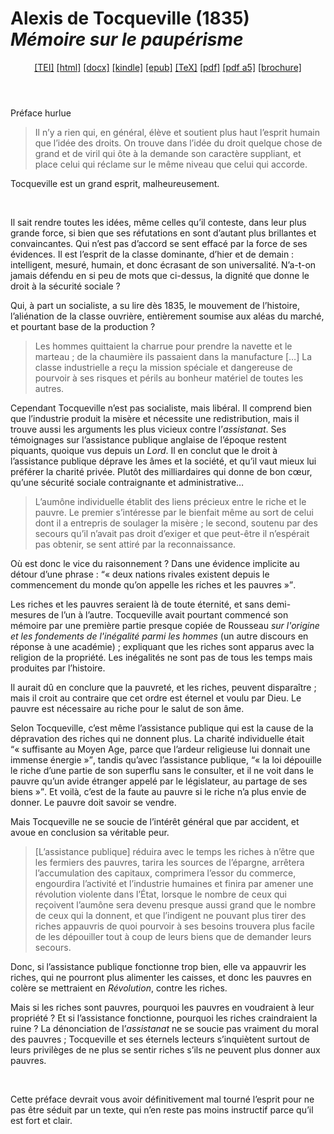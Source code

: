 # Alexis de Tocqueville (1835)  <em>Mémoire sur le paupérisme</em> 

<header> <a target="_blank" title="Source XML/TEI" class="mime48 tei" href="https://hurlus.github.io/tei/tocqueville1835_pauperisme.xml">[TEI]</a>  <a target="_blank" title="HTML une page" class="mime48 html" href="https://hurlus.github.io/tocqueville1835_pauperisme/tocqueville1835_pauperisme.html">[html]</a>  <a target="_blank" title="Bureautique (LibreOffice, MS.Word)" class="mime48 docx" href="https://hurlus.github.io/tocqueville1835_pauperisme/tocqueville1835_pauperisme.docx">[docx]</a>  <a target="_blank" title="Amazon.kindle" class="mime48 mobi" href="https://hurlus.github.io/tocqueville1835_pauperisme/tocqueville1835_pauperisme.mobi">[kindle]</a>  <a target="_blank" title="EPUB, pour liseuses et téléphones" class="mime48 epub" href="https://hurlus.github.io/tocqueville1835_pauperisme/tocqueville1835_pauperisme.epub">[epub]</a>  <a target="_blank" title="LaTeX" class="mime48 tex" href="https://hurlus.github.io/tocqueville1835_pauperisme/tocqueville1835_pauperisme.tex">[TeX]</a>  <a target="_blank" title="PDF à imprimer, A4 2 colonnes" class="mime48 pdf" href="https://hurlus.github.io/tocqueville1835_pauperisme/tocqueville1835_pauperisme.pdf">[pdf]</a>  <a target="_blank" title="PDF à lire, A5 une colonne" class="mime48 a5" href="https://hurlus.github.io/tocqueville1835_pauperisme/tocqueville1835_pauperisme_a5.pdf">[pdf a5]</a>  <a target="_blank" title="Brochure à agrafer, pdf imposé pour imprimante recto/verso" class="mime48 brochure" href="https://hurlus.github.io/tocqueville1835_pauperisme/tocqueville1835_pauperisme_brochure.pdf">[brochure]</a> </header>



<article xmlns="http://www.w3.org/1999/xhtml">
  <p class="label">Préface hurlue</p>
  <blockquote class="quote">Il n’y a rien qui, en général, élève et soutient plus haut l’esprit humain que l’idée des droits. On trouve dans l’idée du droit quelque chose de grand et de viril qui ôte à la demande son caractère suppliant, et place celui qui réclame sur le même niveau que celui qui accorde.</blockquote>
  <p class="p noindent">Tocqueville est un grand esprit, malheureusement.</p>
  <br class="space "/>
  <p class="p noindent">Il sait rendre toutes les idées, même celles qu’il conteste, dans leur plus grande force, si bien que ses réfutations en sont d’autant plus brillantes et convaincantes. Qui n’est pas d’accord se sent effacé par la force de ses évidences. Il est l’esprit de la classe dominante, d’hier et de demain : intelligent, mesuré, humain, et donc écrasant de son universalité. N’a-t-on jamais défendu en si peu de mots que ci-dessus, la dignité que donne le droit à la sécurité sociale ?</p>
  <p class="p">Qui, à part un socialiste, a su lire dès 1835, le mouvement de l’histoire, l’aliénation de la classe ouvrière, entièrement soumise aux aléas du marché, et pourtant base de la production ?</p>
  <blockquote class="quote">Les hommes quittaient la charrue pour prendre la navette et le marteau ; de la chaumière ils passaient dans la manufacture […] La classe industrielle a reçu la mission spéciale et dangereuse de pourvoir à ses risques et périls au bonheur matériel de toutes les autres.</blockquote>
  <p class="p noindent">Cependant Tocqueville n’est pas socialiste, mais libéral. Il comprend bien que l’industrie produit la misère et nécessite une redistribution, mais il trouve aussi les arguments les plus vicieux contre l’<em>assistanat</em>. Ses témoignages sur l’assistance publique anglaise de l’époque restent piquants, quoique vus depuis un <em>Lord</em>. Il en conclut que le droit à l’assistance publique déprave les âmes et la société, et qu’il vaut mieux lui préférer la charité privée. Plutôt des milliardaires qui donne de bon cœur, qu’une sécurité sociale contraignante et administrative… </p>
  <blockquote class="quote">L’aumône individuelle établit des liens précieux entre le riche et le pauvre. Le premier s’intéresse par le bienfait même au sort de celui dont il a entrepris de soulager la misère ; le second, soutenu par des secours qu’il n’avait pas droit d’exiger et que peut-être il n’espérait pas obtenir, se sent attiré par la reconnaissance.</blockquote>
  <p class="p noindent">Où est donc le vice du raisonnement ? Dans une évidence implicite au détour d’une phrase : <q class="quote">« deux nations rivales existent depuis le commencement du monde qu’on appelle les riches et les pauvres »</q>.</p>
  <p class="p">Les riches et les pauvres seraient là de toute éternité, et sans demi-mesures de l’un à l’autre. Tocqueville avait pourtant commencé son mémoire par une première partie presque copiée de Rousseau <cite class="title">sur l'origine et les fondements de l'inégalité parmi les hommes</cite> (un autre discours en réponse à une académie) ; expliquant que les riches sont apparus avec la religion de la propriété. Les inégalités ne sont pas de tous les temps mais produites par l’histoire.</p>
  <p class="p">Il aurait dû en conclure que la pauvreté, et les riches, peuvent disparaître ; mais il croit au contraire que cet ordre est éternel et voulu par Dieu. Le pauvre est nécessaire au riche pour le salut de son âme.</p>
  <p class="p">Selon Tocqueville, c’est même l’assistance publique qui est la cause de la dépravation des riches qui ne donnent plus. La charité individuelle était <q class="quote">« suffisante au Moyen Age, parce que l’ardeur religieuse lui donnait une immense énergie »</q>, tandis qu’avec l’assistance publique, <q class="quote">« la loi dépouille le riche d’une partie de son superflu sans le consulter, et il ne voit dans le pauvre qu’un avide étranger appelé par le législateur, au partage de ses biens »</q>. Et voilà, c’est de la faute au pauvre si le riche n’a plus envie de donner. Le pauvre doit savoir se vendre.</p>
  <p class="p">Mais Tocqueville ne se soucie de l’intérêt général que par accident, et avoue en conclusion sa véritable peur.</p>
  <blockquote class="quote">[L’assistance publique] réduira avec le temps les riches à n’être que les fermiers des pauvres, tarira les sources de l’épargne, arrêtera l’accumulation des capitaux, comprimera l’essor du commerce, engourdira l’activité et l’industrie humaines et finira par amener une révolution violente dans l’État, lorsque le nombre de ceux qui reçoivent l’aumône sera devenu presque aussi grand que le nombre de ceux qui la donnent, et que l’indigent ne pouvant plus tirer des riches appauvris de quoi pourvoir à ses besoins trouvera plus facile de les dépouiller tout à coup de leurs biens que de demander leurs secours.</blockquote>
  <p class="p noindent">Donc, si l’assistance publique fonctionne trop bien, elle va appauvrir les riches, qui ne pourront plus alimenter les caisses, et donc les pauvres en colère se mettraient en <em>Révolution</em>, contre les riches.</p>
  <p class="p">Mais si les riches sont pauvres, pourquoi les pauvres en voudraient à leur propriété ? Et si l’assistance fonctionne, pourquoi les riches craindraient la ruine ? La dénonciation de l’<em>assistanat</em> ne se soucie pas vraiment du moral des pauvres ; Tocqueville et ses éternels lecteurs s’inquiètent surtout de leurs privilèges de ne plus se sentir riches s’ils ne peuvent plus donner aux pauvres.</p>
  <br class="space "/>
  <p class="p noindent">Cette préface devrait vous avoir définitivement mal tourné l’esprit pour ne pas être séduit par un texte, qui n’en reste pas moins instructif parce qu’il est fort et clair.</p>
  <br class="space vfill"/>
  <section class="footnotes"/>
</article>

